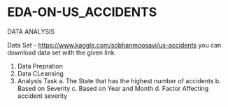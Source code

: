 # EDA-ON-US_ACCIDENTS
DATA ANALYSIS

Data Set - https://www.kaggle.com/sobhanmoosavi/us-accidents
you can download data set with the given link

1. Data Prepration
2. Data CLeansing
3. Analysis Task 
a. The State that has the highest number of accidents
b. Based on Severity
c. Based on Year and Month
d. Factor Affecting accident severity
